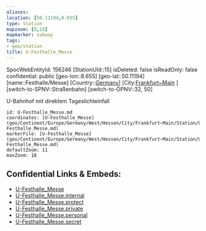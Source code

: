```yaml
---
aliases: 
location: [50.11194,8.655]
type: Station 
mapzoom: [8,18] 
mapmarker: subway 
tags:
- geo/station
title: U-Festhalle_Messe
---
```

SpocWebEntityId: 156246
[StationUId::15]
isDeleted: false
isReadOnly: false
confidential: public
[geo-lon::8.655]
[geo-lat::50.11194]
[name::Festhalle/Messe]
[Country::[Germany](geo/Continent/Europe/Germany.md)]
[City:[Frankfurt~Main](geo/Continent/Europe/Germany/West/Hessen/City/Frankfurt~Main.md) ]
[switch-to-SPNV::Straßenbahn]
[switch-to-ÖPNV::32, 50]

U-Bahnhof mit direktem Tageslichteinfall

```leaflet
id: U-Festhalle_Messe.md
coordinates: [U-Festhalle_Messe](geo/Continent/Europe/Germany/West/Hessen/City/Frankfurt~Main/Station/U-Festhalle_Messe.md)
markerFile: [U-Festhalle_Messe](geo/Continent/Europe/Germany/West/Hessen/City/Frankfurt~Main/Station/U-Festhalle_Messe.md)
defaultZoom: 11 
maxZoom: 18
```


## Confidential Links & Embeds: 
- [U-Festhalle_Messe](../../../../../../../../../../_public/geo/Continent/Europe/Germany/West/Hessen/City/Frankfurt~Main/Station/U-Festhalle_Messe.md) 
- [U-Festhalle_Messe.internal](../../../../../../../../../../_internal/geo/Continent/Europe/Germany/West/Hessen/City/Frankfurt~Main/Station/U-Festhalle_Messe.internal.md) 
- [U-Festhalle_Messe.protect](../../../../../../../../../../_protect/geo/Continent/Europe/Germany/West/Hessen/City/Frankfurt~Main/Station/U-Festhalle_Messe.protect.md) 
- [U-Festhalle_Messe.private](../../../../../../../../../../_private/geo/Continent/Europe/Germany/West/Hessen/City/Frankfurt~Main/Station/U-Festhalle_Messe.private.md) 
- [U-Festhalle_Messe.personal](../../../../../../../../../../_personal/geo/Continent/Europe/Germany/West/Hessen/City/Frankfurt~Main/Station/U-Festhalle_Messe.personal.md) 
- [U-Festhalle_Messe.secret](../../../../../../../../../../_secret/geo/Continent/Europe/Germany/West/Hessen/City/Frankfurt~Main/Station/U-Festhalle_Messe.secret.md) 
